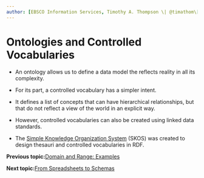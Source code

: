 ```yaml
---
author: [EBSCO Information Services, Timothy A. Thompson \| @timathom\[@indieweb.social\]]
---
```


# Ontologies and Controlled Vocabularies

-   An ontology allows us to define a data model the reflects reality in all its complexity.


-   For its part, a controlled vocabulary has a simpler intent.

-   It defines a list of concepts that can have hierarchical relationships, but that do not reflect a view of the world in an explicit way.

-   However, controlled vocabularies can also be created using linked data standards.

-   The [Simple Knowledge Organization System](https://www.w3.org/TR/2009/REC-skos-reference-20090818/) \(SKOS\) was created to design thesauri and controlled vocabularies in RDF.


**Previous topic:**[Domain and Range: Examples](../../day_1/lesson_4/domain_and_range_2.md)

**Next topic:**[From Spreadsheets to Schemas](../../day_1/lesson_4/from_spreadsheets_to_schemas_2.md)

